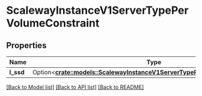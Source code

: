 # ScalewayInstanceV1ServerTypePerVolumeConstraint

## Properties

Name | Type | Description | Notes
------------ | ------------- | ------------- | -------------
**l_ssd** | Option<[**crate::models::ScalewayInstanceV1ServerTypePerVolumeConstraintLSsd**](scaleway_instance_v1_ServerType_per_volume_constraint_l_ssd.md)> |  | [optional]

[[Back to Model list]](../README.md#documentation-for-models) [[Back to API list]](../README.md#documentation-for-api-endpoints) [[Back to README]](../README.md)


